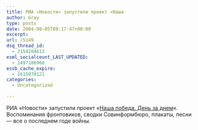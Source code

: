 ```yaml
---
title: РИА «Новости» запустили проект «Наша
author: Gray
type: posts
date: 2004-08-05T09:17:47+00:00
excerpt:
url: /5149
dsq_thread_id:
  - 2154284613
esml_socialcount_LAST_UPDATED:
  - 1497186968
essb_cache_expire:
  - 1615070121
categories:
  - Uncategorized

---
```








РИА &#171;Новости&#187; запустили проект &#171;<a href="http://www.9may.ru/" target="_blank">Наша победа. День за днем</a>&#171;. Воспоминания фронтовиков, сводки Совинформбюро, плакаты, песни &#8212; все о последнем годе войны.